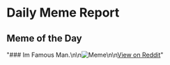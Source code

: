 # Daily Meme Report

## Meme of the Day
"### Im Famous Man.\n\n![Meme](https://i.redd.it/156k11obfj7f1.gif)\n\n[View on Reddit](https://redd.it/1ldw71z)"
